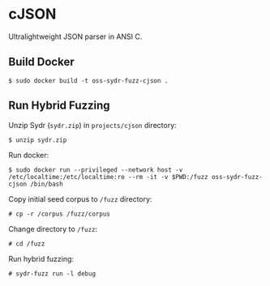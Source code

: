 # cJSON

Ultralightweight JSON parser in ANSI C.

## Build Docker

    $ sudo docker build -t oss-sydr-fuzz-cjson .

## Run Hybrid Fuzzing

Unzip Sydr (`sydr.zip`) in `projects/cjson` directory:

    $ unzip sydr.zip

Run docker:

    $ sudo docker run --privileged --network host -v /etc/localtime:/etc/localtime:ro --rm -it -v $PWD:/fuzz oss-sydr-fuzz-cjson /bin/bash

Copy initial seed corpus to `/fuzz` directory:

    # cp -r /corpus /fuzz/corpus

Change directory to `/fuzz`:

    # cd /fuzz

Run hybrid fuzzing:

    # sydr-fuzz run -l debug
